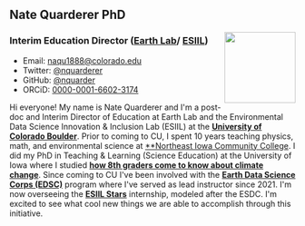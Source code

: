 ## Nate Quarderer PhD

<img style="float: right;" src="https://earthlab.colorado.edu/sites/default/files/styles/square_med/public/media/image/profile.png?itok=81I5qGge" width="125" height="125">

### Interim Education Director ([Earth Lab](https://earthlab.colorado.edu/our-team/nathan-quarderer)/ [ESIIL](https://esiil.org/our-team))
* Email: [naqu1888@colorado.edu](naqu1888@colorado.edu)
* Twitter: [@nquarderer](https://twitter.com/nquarderer)
* GitHub: [@nquarder](https://github.com/nquarder)
* ORCiD: [0000-0001-6602-3174](https://orcid.org/0000-0001-6602-3174)

Hi everyone! My name is Nate Quarderer and I'm a post-doc and Interim Director of Education at Earth Lab and the Environmental Data Science Innovation & Inclusion Lab (ESIIL) at the <a href="https://www.colorado.edu/" target="_blank">**University of Colorado Boulder**</a>. Prior to coming to CU, I spent 10 years teaching physics, math, and environmental science at <a href="https://www.nicc.edu/" target="_blank">**Northeast Iowa Community College</a>. I did my PhD in Teaching & Learning (Science Education) at the University of Iowa where I studied <a href="https://iro.uiowa.edu/esploro/outputs/9983949497702771?institution=01IOWA_INST&skipUsageReporting=true&recordUsage=false" target="_blank">**how 8th graders come to know about climate change**</a>. Since coming to CU I've been involved with the <a href="https://earthlab.colorado.edu/edsc" target="_blank">**Earth Data Science Corps (EDSC)**</a> program where I've served as lead instructor since 2021. I'm now overseeing the <a href="https://esiil.org/esiil-stars" target="_blank">**ESIIL Stars**</a> internship, modeled after the ESDC. I'm excited to see what cool new things we are able to accomplish through this initiative.


